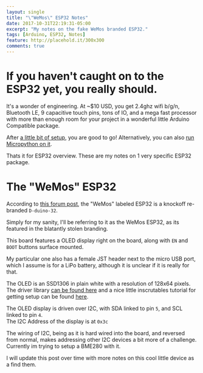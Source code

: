 ```yaml
---
layout: single
title: "\"WeMos\" ESP32 Notes"
date: 2017-10-31T22:19:31-05:00
excerpt: "My notes on the fake WeMos branded ESP32."
tags: [Arduino, ESP32, Notes]
feature: http://placehold.it/300x300
comments: true
---
```


# If you haven't caught on to the ESP32 yet, you really should.

It's a wonder of engineering. At ~$10 USD, you get 2.4ghz wifi b/g/n, Bluetooth LE,
9 capacitive touch pins, tons of IO, and a mega fast processor with more than enough room
for your project in a wonderful little Arduino Compatible package.

After [a little bit of setup](https://github.com/espressif/arduino-esp32#installation-instructions), you are good to go!
Alternatively, you can also [run Micropython on it](https://github.com/micropython/micropython-esp32).


Thats it for ESP32 overview. These are my notes on 1 very specific ESP32 package.

# The "WeMos" ESP32

According to [this forum post](https://forum.wemos.cc/topic/372/fake-wemos-lolin-esp32-with-oled/2), the "WeMos" labeled ESP32 is a knockoff re-branded `D-duino-32`.

Simply for my sanity, I'll be referring to it as the WeMos ESP32, as its featured in the blatantly stolen branding.

This board features a OLED display right on the board,
along with `EN` and `BOOT` buttons surface mounted.

My particular one also has a female JST header next to the micro USB port,
which I assume is for a LiPo battery,
although it is unclear if it is really for that.

The OLED is an SSD1306 in plain white with a resolution of 128x64 pixels.
The driver library [can be found here](https://github.com/squix78/esp8266-oled-ssd1306)
and a nice little inscrutables tutorial for getting setup can be found [here](http://www.instructables.com/id/ESP32-With-Integrated-OLED-WEMOSLolin-Getting-Star/).

The OLED display is driven over I2C, with SDA linked to pin `5`, and SCL linked to pin `4`.
<br> The I2C Address of the display is at `0x3c`

The wiring of I2C, being as it is hard wired into the board, and reversed from normal, makes addressing other I2C devices a bit more of a challenge.
Currently im trying to setup a BME280 with it.

I will update this post over time with more notes on this cool little device as a find them.
